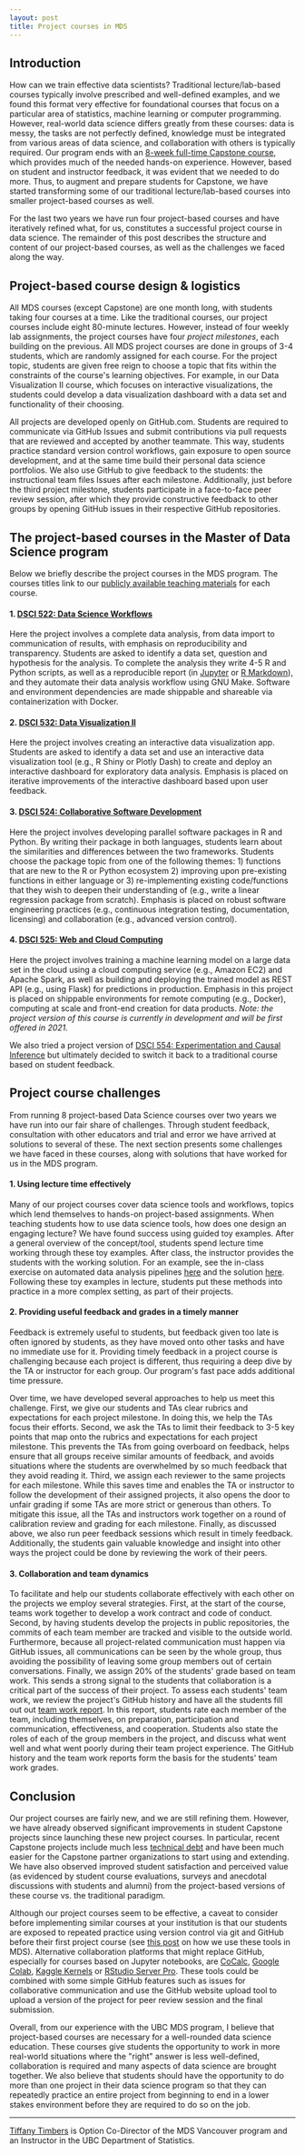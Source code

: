 ```yaml
---
layout: post
title: Project courses in MDS
---
```


## Introduction

How can we train effective data scientists? Traditional lecture/lab-based courses typically involve prescribed and well-defined examples, and we found this format very effective for foundational courses that focus on a particular area of statistics, machine learning or computer programming. However,  real-world data science differs greatly from these courses: data is messy, the tasks are not perfectly defined, knowledge must be integrated from various areas of data science, and collaboration with others is typically required. Our program ends with an [8-week full-time Capstone course](https://ubc-mds.github.io/capstone/about/), which provides much of the needed hands-on experience. However, based on student and instructor feedback, it was evident that we needed to do more. Thus, to augment and prepare students for Capstone, we have started transforming some of our traditional lecture/lab-based courses into smaller project-based courses as well.

For the last two years we have run four project-based courses and have iteratively refined what, for us, constitutes a successful project course in data science. The remainder of this post describes the structure and content of our project-based courses, as well as the challenges we faced along the way.

## Project-based course design & logistics

All MDS courses (except Capstone) are one month long, with students taking four courses at a time. Like the traditional courses, our project courses include eight 80-minute lectures. However, instead of four weekly lab assignments, the project courses have four _project milestones_, each building on the previous. All MDS project courses are done in groups of 3-4 students, which are randomly assigned for each course. For the project topic, students are given free reign to choose a topic that fits within the constraints of the course's learning objectives. For example, in our Data Visualization II course, which focuses on interactive visualizations, the students could develop a data visualization dashboard with a data set and functionality of their choosing. 

All projects are developed openly on GitHub.com. Students are required to communicate via GitHub Issues and submit contributions via pull requests that are reviewed and accepted by another teammate. This way, students practice standard version control workflows, gain exposure to open source development, and at the same time build their personal data science portfolios. We also use GitHub to give feedback to the students: the instructional team files Issues after each milestone. Additionally, just before the third project milestone, students participate in a face-to-face peer review session, after which they provide constructive feedback to other groups by opening GitHub issues in their respective GitHub repositories.

## The project-based courses in the Master of Data Science program

Below we briefly describe the project courses in the MDS program. The courses titles link to our [publicly available teaching materials](https://github.com/ubc-mds/public) for each course. 

#### 1. [DSCI 522: Data Science Workflows](https://github.com/UBC-MDS/DSCI_522_dsci-workflows)
Here the project involves a complete data analysis, from data import to communication of results, with emphasis on reproducibility and transparency. Students are asked to identify a data set, question and hypothesis for the analysis. To complete the analysis they write 4-5 R and Python scripts, as well as a reproducible report (in [Jupyter](https://jupyter.org/) or [R Markdown](https://rmarkdown.rstudio.com/)), and they automate their data analysis workflow using GNU Make. Software and environment dependencies are made shippable and shareable via containerization with Docker. 

#### 2. [DSCI 532: Data Visualization II](https://github.com/UBC-MDS/DSCI_532_viz-2)
Here the project involves creating an interactive data visualization app. Students are asked to identify a data set and use an interactive data visualization tool (e.g., R Shiny or Plotly Dash) to create and deploy an interactive dashboard for exploratory data analysis. Emphasis is placed on iterative improvements of the interactive dashboard based upon user feedback. 

#### 3. [DSCI 524: Collaborative Software Development](https://github.com/UBC-MDS/DSCI_524_collab-sw-dev)
Here the project involves developing parallel software packages in R and Python. By writing their package in both languages, students learn about the similarities and differences between the two frameworks. Students choose the package topic from one of the following themes:  1) functions that are new to the R or Python ecosystem 2) improving upon pre-existing functions in either language or 3) re-implementing existing code/functions that they wish to deepen their understanding of (e.g., write a linear regression package from scratch). Emphasis is placed on robust software engineering practices (e.g., continuous integration testing, documentation, licensing) and collaboration (e.g., advanced version control). 

#### 4. [DSCI 525: Web and Cloud Computing](https://github.com/UBC-MDS/DSCI_525_web-cloud-comp)
Here the project involves training a machine learning model on a large data set in the cloud using a cloud computing service (e.g., Amazon EC2) and Apache Spark, as well as building and deploying the trained model as REST API (e.g., using Flask) for predictions in production. Emphasis in this project is placed on shippable environments for remote computing (e.g., Docker), computing at scale and front-end creation for data products. *Note: the project version of this course is currently in development and will be first offered in 2021.*

We also tried a project version of [DSCI 554: Experimentation and Causal Inference](https://github.com/UBC-MDS/DSCI_554_exper-causal-inf) but ultimately decided to switch it back to a traditional course based on student feedback. 


## Project course challenges

From running 8 project-based Data Science courses over two years we have run into our fair share of challenges. Through student feedback, consultation with other educators and trial and error we have arrived at solutions to several of these. The next section presents some challenges we have faced in these courses, along with solutions that have worked for us in the MDS program.

#### 1. Using lecture time effectively

Many of our project courses cover data science tools and workflows, topics which lend themselves to hands-on project-based assignments. When teaching students how to use data science tools, how does one design an engaging lecture? We have found success using guided toy examples. After a general overview of the concept/tool, students spend lecture time working through these toy examples. After class, the instructor provides the students with the working solution. For an example, see the in-class exercise on automated data analysis pipelines [here](https://github.com/ttimbers/data_analysis_pipeline_eg/tree/v1.3) and the solution [here](https://github.com/ttimbers/data_analysis_pipeline_eg/tree/v3.0). Following these toy examples in lecture, students put these methods into practice in a more complex setting, as part of their projects.

#### 2. Providing useful feedback and grades in a timely manner

Feedback is extremely useful to students, but feedback given too late is often ignored by students, as they have moved onto other tasks and have no immediate use for it. Providing timely feedback in a project course is challenging because each project is different, thus requiring a deep dive by the TA or instructor for each group. Our program's fast pace adds additional time pressure.

Over time, we have developed several approaches to help us meet this challenge. First, we give our students and TAs clear rubrics and expectations for each project milestone. In doing this, we help the TAs focus their efforts. Second, we ask the TAs to limit their feedback to 3-5 key points that map onto the rubrics and expectations for each project milestone. This prevents the TAs from going overboard on feedback, helps ensure that all groups receive similar amounts of feedback, and avoids situations where the students are overwhelmed by so much feedback that they avoid reading it. Third, we assign each reviewer to the same projects for each milestone. While this saves time and enables the TA or instructor to follow the development of their assigned projects, it also opens the door to unfair grading if some TAs are more strict or generous than others. To mitigate this issue, all the TAs and instructors work together on a round of calibration review and grading for each milestone. Finally, as discussed above, we also run peer feedback sessions which result in timely feedback. Additionally, the students gain valuable knowledge and insight into other ways the project could be done by reviewing the work of their peers.

#### 3. Collaboration and team dynamics

To facilitate and help our students collaborate effectively with each other on the projects we employ several strategies. First, at the start of the course, teams work together to develop a work contract and code of conduct. Second, by having students develop the projects in public repositories, the commits of each team member are tracked and visible to the outside world. Furthermore, because all project-related communication must happen via GitHub issues, all communications can be seen by the whole group, thus avoiding the possibility of leaving some group members out of certain conversations. Finally, we assign 20% of the students' grade based on team work. This sends a strong signal to the students that collaboration is a critical part of the success of their project. To assess each students' team work, we review the project's GitHub history and have all the students fill out out [team work report](https://github.com/UBC-MDS/DSCI_591_capstone-proj/blob/master/deliverables/team_work/team_work.pdf). In this report, students rate each member of the team, including themselves, on preparation, participation and communication, effectiveness, and cooperation. Students also state the roles of each of the group members in the project, and discuss what went well and what went poorly during their team project experience. The GitHub history and the team work reports form the basis for the students' team work grades.

## Conclusion

Our project courses are fairly new, and we are still refining them. However, we have already observed significant improvements in student Capstone projects since launching these new project courses. In particular, recent Capstone projects include much less [technical debt](https://en.wikipedia.org/wiki/Technical_debt) and have been much easier for the Capstone partner organizations to start using and extending. We have also observed improved student satisfaction and perceived value (as evidenced by student course evaluations, surveys and anecdotal discussions with students and alumni) from the project-based versions of these course vs. the traditional paradigm.

Although our project courses seem to be effective, a caveat to consider before implementing similar courses at your institution is that our students are exposed to repeated practice using version control via git and GitHub before their first project course (see [this post](https://ubc-mds.github.io/2017-08-24-teaching-with-github/) on how we use these tools in MDS). Alternative collaboration platforms that might replace GitHub, especially for courses based on Jupyter notebooks, are [CoCalc](https://cocalc.com/), [Google Colab](https://colab.research.google.com/), [Kaggle Kernels](https://www.kaggle.com/kernels) or [RStudio Server Pro](https://www.rstudio.com/products/rstudio-server-pro/). These tools could be combined with some simple GitHub features such as issues for collaborative communication and use the GitHub website upload tool to upload a version of the project for peer review session and the final submission.

Overall, from our experience with the UBC MDS program, I believe that project-based courses are necessary for a well-rounded data science education. These courses give students the opportunity to work in more real-world situations where the "right" answer is less well-defined, collaboration is required and many aspects of data science are brought together. We also believe that students should have the opportunity to do more than one project in their data science program so that they can repeatedly practice an entire project from beginning to end in a lower stakes environment before they are required to do so on the job. 

--------
[Tiffany Timbers](https://www.tiffanytimbers.com/) is Option Co-Director of the MDS Vancouver program and an Instructor in the UBC Department of Statistics.
